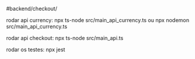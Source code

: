  #backend/checkout/

 rodar api currency: 
    npx ts-node src/main_api_currency.ts
	ou
	npx nodemon src/main_api_currency.ts
 
 rodar api checkout: npx ts-node src/main_api.ts
 
 rodar os testes: npx jest
